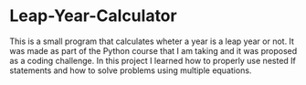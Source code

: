 # Leap-Year-Calculator
This is a small program that calculates wheter a year is a leap year or not.
It was made as part of the Python course that I am taking and it was proposed as a coding challenge. 
In this project I learned how to properly use nested If statements and how to solve problems using multiple equations. 
